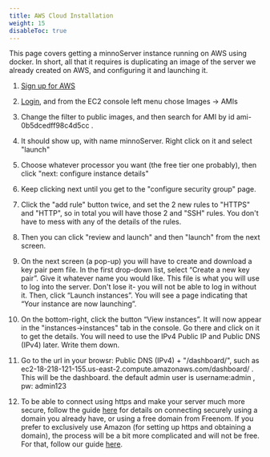 ```yaml
---
title: AWS Cloud Installation
weight: 15
disableToc: true
---
```


This page covers getting a minnoServer instance running on AWS using docker. In short, all that it requires is duplicating an image of the server we already created on AWS, and configuring it and launching it.


1. [Sign up for AWS](https://aws.amazon.com/premiumsupport/knowledge-center/create-and-activate-aws-account/)

2. [Login](https://console.aws.amazon.com/console/home?nc2=h_ct&src=header-signin), and from the EC2 console left menu chose Images -> AMIs
3.  Change the filter to public images, and then search for AMI by id ami-0b5dcedff98c4d5cc .  
4.  It should show up, with name minnoServer.  Right click on it and select "launch"
5.  Choose whatever processor you want (the free tier one probably), then click "next: configure instance details"
6.  Keep clicking next until you get to the "configure security group" page.
7.  Click the "add rule" button twice, and set the 2 new rules to "HTTPS" and "HTTP", so in total you will have those 2 and "SSH" rules.  You don't have to mess with any of the details of the rules.  
8.  Then you can click "review and launch" and then "launch" from the next screen.
9.  On the next screen (a pop-up) you will have to create and download a key pair pem file. In the first drop-down list, select “Create a new key pair”. Give it whatever name you would like.  This file is what you will use to log into the server.  Don't lose it- you will not be able to log in without it. Then, click “Launch instances”. You will see a page indicating that “Your instance are now launching”. 
10.  On the bottom-right, click the button “View instances”. It will now appear in the "instances->instances" tab in the console.  Go there and click on it to get the details.  You will need to use the IPv4 Public IP and Public DNS (IPv4) later.  Write them down. 
11. Go to the url in your browsr: Public DNS (IPv4) + "/dashboard/", such as ec2-18-218-121-155.us-east-2.compute.amazonaws.com/dashboard/ .  This will be the dashboard.  the default admin user is username:admin , pw: admin123
12.  To be able to connect using https and make your server much more secure, follow the guide [here](../domain/) for details on connecting securely using a domain you already have, or using a free domain from Freenom.  If you prefer to exclusively use Amazon (for setting up https and obtaining a domain), the process will be a bit more complicated and will not be free. For that, follow our guide [here](./awspayssl/).